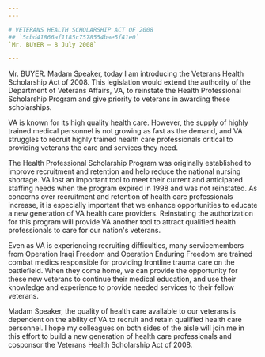 ```yaml
---
---

# VETERANS HEALTH SCHOLARSHIP ACT OF 2008
## `5cbd41866af1185c7578554bae5f41e0`
`Mr. BUYER — 8 July 2008`

---
```



Mr. BUYER. Madam Speaker, today I am introducing the Veterans Health 
Scholarship Act of 2008. This legislation would extend the authority of 
the Department of Veterans Affairs, VA, to reinstate the Health 
Professional Scholarship Program and give priority to veterans in 
awarding these scholarships.

VA is known for its high quality health care. However, the supply of 
highly trained medical personnel is not growing as fast as the demand, 
and VA struggles to recruit highly trained health care professionals 
critical to providing veterans the care and services they need.

The Health Professional Scholarship Program was originally 
established to improve recruitment and retention and help reduce the 
national nursing shortage. VA lost an important tool to meet their 
current and anticipated staffing needs when the program expired in 1998 
and was not reinstated. As concerns over recruitment and retention of 
health care professionals increase, it is especially important that we 
enhance opportunities to educate a new generation of VA health care 
providers. Reinstating the authorization for this program will provide 
VA another tool to attract qualified health professionals to care for 
our nation's veterans.

Even as VA is experiencing recruiting difficulties, many 
servicemembers from Operation Iraqi Freedom and Operation Enduring 
Freedom are trained combat medics responsible for providing frontline 
trauma care on the battlefield. When they come home, we can provide the 
opportunity for these new veterans to continue their medical education, 
and use their knowledge and experience to provide needed services to 
their fellow veterans.

Madam Speaker, the quality of health care available to our veterans 
is dependent on the ability of VA to recruit and retain qualified 
health care personnel. I hope my colleagues on both sides of the aisle 
will join me in this effort to build a new generation of health care 
professionals and cosponsor the Veterans Health Scholarship Act of 
2008.
